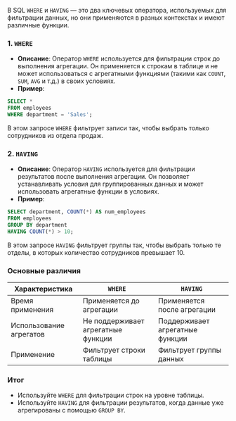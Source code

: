 В SQL `WHERE` и `HAVING` — это два ключевых оператора, используемых для фильтрации данных, но они применяются в разных контекстах и имеют различные функции.

### 1. `WHERE`

- **Описание**: Оператор `WHERE` используется для фильтрации строк до выполнения агрегации. Он применяется к строкам в таблице и не может использоваться с агрегатными функциями (такими как `COUNT`, `SUM`, `AVG` и т.д.) в своих условиях.
- **Пример**:

```sql
SELECT *
FROM employees
WHERE department = 'Sales';
```

В этом запросе `WHERE` фильтрует записи так, чтобы выбрать только сотрудников из отдела продаж.

### 2. `HAVING`

- **Описание**: Оператор `HAVING` используется для фильтрации результатов после выполнения агрегации. Он позволяет устанавливать условия для группированных данных и может использовать агрегатные функции в условиях.
- **Пример**:

```sql
SELECT department, COUNT(*) AS num_employees
FROM employees
GROUP BY department
HAVING COUNT(*) > 10;
```

В этом запросе `HAVING` фильтрует группы так, чтобы выбрать только те отделы, в которых количество сотрудников превышает 10.

### Основные различия

| Характеристика          | `WHERE`                            | `HAVING`                          |
|-------------------------|------------------------------------|-----------------------------------|
| Время применения        | Применяется до агрегации           | Применяется после агрегации       |
| Использование агрегатов | Не поддерживает агрегатные функции  | Поддерживает агрегатные функции    |
| Применение              | Фильтрует строки таблицы           | Фильтрует группы данных           |

### Итог

- Используйте `WHERE` для фильтрации строк на уровне таблицы.
- Используйте `HAVING` для фильтрации результатов, когда данные уже агрегированы с помощью `GROUP BY`.
